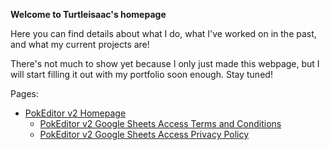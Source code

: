 **Welcome to Turtleisaac's homepage**

Here you can find details about what I do, what I've worked on in the past, and what my current projects are!

There's not much to show yet because I only just made this webpage, but I will start filling it out with my portfolio soon enough. Stay tuned!

Pages:

* [PokEditor v2 Homepage](https://turtleisaac.github.io/pokeditor)
  * [PokEditor v2 Google Sheets Access Terms and Conditions](https://turtleisaac.github.io/pokeditor/terms)
  * [PokEditor v2 Google Sheets Access Privacy Policy](https://turtleisaac.github.io/pokeditor/privacy)